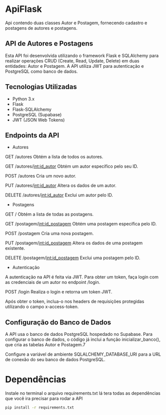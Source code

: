 # ApiFlask
Api contendo duas classes Autor e Postagem, fornecendo cadastro e postagens de autores e postagens.

## API de Autores e Postagens
Esta API foi desenvolvida utilizando o framework Flask e SQLAlchemy para realizar operações CRUD (Create, Read, Update, Delete) em duas entidades: Autor e Postagem. A API utiliza JWT para autenticação e PostgreSQL como banco de dados.

## Tecnologias Utilizadas
- Python 3.x
- Flask
- Flask-SQLAlchemy
- PostgreSQL (Supabase)
- JWT (JSON Web Tokens)

## Endpoints da API
- Autores

GET /autores Obtém a lista de todos os autores.

GET /autores/<int:id_autor>
Obtém um autor específico pelo seu ID.

POST /autores
Cria um novo autor.

PUT /autores/<int:id_autor>
Altera os dados de um autor.

DELETE /autores/<int:id_autor>
Exclui um autor pelo ID.

- Postagens

GET /
Obtém a lista de todas as postagens.

GET /postagem/<int:id_postagem>
Obtém uma postagem específica pelo ID.

POST /postagem
Cria uma nova postagem.

PUT /postagem/<int:id_postagem>
Altera os dados de uma postagem existente.

DELETE /postagem/<int:id_postagem>
Exclui uma postagem pelo ID.

- Autenticação

A autenticação na API é feita via JWT. Para obter um token, faça login com as credenciais de um autor no endpoint /login.

POST /login
Realiza o login e retorna um token JWT.

Após obter o token, inclua-o nos headers de requisições protegidas utilizando o campo x-access-token.

## Configuração do Banco de Dados
A API usa o banco de dados PostgreSQL hospedado no Supabase. Para configurar o banco de dados, o código já inclui a função inicializar_banco(), que cria as tabelas Autor e Postagem.7

Configure a variável de ambiente SQLALCHEMY_DATABASE_URI para a URL de conexão do seu banco de dados PostgreSQL.

# Dependências 
Instale no terminal o arquivo requirements.txt lá tera todas as dependências que você ira precisar para rodar a API

```bash
pip install -r requirements.txt
